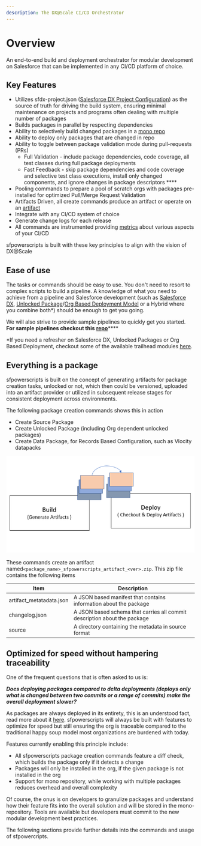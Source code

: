 ```yaml
---
description: The DX@Scale CI/CD Orchestrator
---
```


# Overview

An end-to-end build and deployment orchestrator for modular development on Salesforce that can be implemented in any CI/CD platform of choice.&#x20;

## **Key Features**

* Utilizes sfdx-project.json ([Salesforce DX Project Configuration](https://developer.salesforce.com/docs/atlas.en-us.sfdx\_dev.meta/sfdx\_dev/sfdx\_dev\_ws\_config.htm)) as the source of truth for driving the build system, ensuring minimal maintenance on projects and programs often dealing with multiple number of packages
* Builds packages in parallel by respecting dependencies
* Ability to selectively build changed packages in a [mono repo](https://en.wikipedia.org/wiki/Monorepo)
* Ability to deploy only packages that are changed in repo
* Ability to toggle between package validation mode during pull-requests (PRs)
  * Full Validation -  include package dependencies, code coverage, all test classes during full package deployments
  * Fast Feedback **-** skip package dependencies and code coverage and selective test class executions, install only changed components, and ignore changes in package descriptors  **** &#x20;
* Pooling commands to prepare a pool of scratch orgs with packages pre-installed for optimized Pull/Merge Request Validation
* Artifacts Driven, all create commands produce an artifact or operate on an [artifact](https://github.com/dxatscale/dxatscale-guide/blob/april-22/ci-cd/broken-reference/README.md)
* Integrate with any CI/CD system of choice
* Generate change logs for each release
* All commands are instrumented providing [metrics](https://github.com/dxatscale/dxatscale-guide/blob/april-22/ci-cd/broken-reference/README.md) about various aspects of your CI/CD

sfpowerscripts is built with these key principles to align with the vision of DX@Scale

## Ease of use

The tasks or commands should be easy to use. You don't need to resort to complex scripts to build a pipeline. A knowledge of what you need to achieve from a pipeline and Salesforce development (such as [Salesforce DX](https://developer.salesforce.com/docs/atlas.en-us.sfdx\_dev.meta/sfdx\_dev/sfdx\_dev\_intro.htm), [Unlocked Package](https://developer.salesforce.com/docs/atlas.en-us.sfdx\_dev.meta/sfdx\_dev/sfdx\_dev\_unlocked\_pkg\_intro.htm)/[Org Based Deployment Model](https://trailhead.salesforce.com/content/learn/modules/org-development-model) or a Hybrid where you combine both\*) should be enough to get you going.

We will also strive to provide sample pipelines to quickly get you started. **For sample pipelines checkout this** [**repo**](https://github.com/dxatscale/dxatscale-template)\*\*\*\*

\*If you need a refresher on Salesforce DX, Unlocked Packages or Org Based Deployment, checkout some of the available trailhead modules [here](https://trailhead.salesforce.com/en/users/dxatscale/trailmixes/sfdx-devops-starter-pack).

## Everything is a package

sfpowerscripts is built on the concept of generating artifacts for package creation tasks, unlocked or not, which then could be versioned, uploaded into an artifact provider or utilized in subsequent release stages for consistent deployment across environments.

The following package creation commands shows this in action

* Create Source Package
* Create Unlocked Package (including Org dependent unlocked packages)
* Create Data Package, for Records Based Configuration, such as Vlocity datapacks

![](<../.gitbook/assets/image (41).png>)

These commands create an artifact named`<package_name>_sfpowerscripts_artifact_<ver>.zip`. This zip file contains the following items

| Item                      | Description                                                               |
| ------------------------- | ------------------------------------------------------------------------- |
| artifact\_metatadata.json | A JSON based manifest that contains information about the package         |
| changelog.json            | A JSON based schema that carries all commit description about the package |
| source                    | A directory containing the metadata in source format                      |

## Optimized for speed without hampering traceability

One of the frequent questions that is often asked to us is:

_**Does deploying packages compared to delta deployments (deploys only what is changed between two commits or a range of commits) make the overall deployment slower?**_

As packages are always deployed in its entirety, this is an understood fact, read more about it [here](../development-practices/modular-deployment.md). sfpowerscripts will always be built with features to optimize for speed but still ensuring the org is traceable compared to the traditional happy soup model most organizations are burdened with today.

Features currently enabling this principle include:

* All sfpowerscripts package creation commands feature a diff check, which builds the package only if it detects a change
* Packages will only be installed in the org, if the given package is not installed in the org
* Support for mono repository, while working with multiple packages reduces overhead and overall complexity

Of course, the onus is on developers to granulize packages and understand how their feature fits into the overall solution and will be stored in the mono-repository.  Tools are available but developers must commit to the new modular development best practices. &#x20;



The following sections provide further details into the commands and usage of sfpowercripts.

